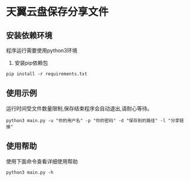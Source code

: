 # 天翼云盘保存分享文件

## 安装依赖环境
程序运行需要使用python3环境
1. 安装pip依赖包
```shell
pip install -r requirements.txt
```

## 使用示例
运行时间受文件数量限制,保存结束程序会自动退出,请耐心等待。
```shell
python3 main.py -u "你的用户名" -p "你的密码" -d "保存到的路径" -l "分享链接"
```

## 使用帮助
使用下面命令查看详细使用帮助
```shell
python3 main.py -h
```